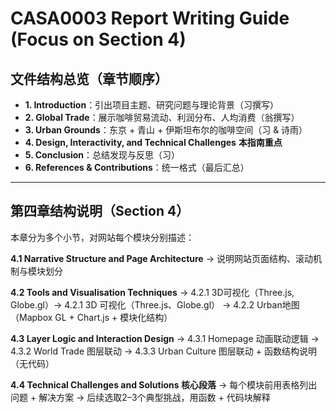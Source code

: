 #  CASA0003 Report Writing Guide (Focus on Section 4)

##  文件结构总览（章节顺序）
- **1. Introduction**：引出项目主题、研究问题与理论背景（习撰写）
- **2. Global Trade**：展示咖啡贸易流动、利润分布、人均消费（翁撰写）
- **3. Urban Grounds**：东京 + 青山 + 伊斯坦布尔的咖啡空间（习 & 诗雨）
- **4. Design, Interactivity, and Technical Challenges**  **本指南重点**
- **5. Conclusion**：总结发现与反思（习）
- **6. References & Contributions**：统一格式（最后汇总）

---

##  第四章结构说明（Section 4）

本章分为多个小节，对网站每个模块分别描述：

**4.1 Narrative Structure and Page Architecture**
→ 说明网站页面结构、滚动机制与模块划分

**4.2 Tools and Visualisation Techniques**
→ 4.2.1 3D可视化（Three.js, Globe.gl）→ 4.2.1 3D 可视化（Three.js、Globe.gl）
→ 4.2.2 Urban地图（Mapbox GL + Chart.js + 模块化结构）

**4.3 Layer Logic and Interaction Design**
→ 4.3.1 Homepage 动画联动逻辑
→ 4.3.2 World Trade 图层联动
→ 4.3.3 Urban Culture 图层联动 + 函数结构说明（无代码）

**4.4 Technical Challenges and Solutions 核心段落**
→ 每个模块前用表格列出问题 + 解决方案
→ 后续选取2–3个典型挑战，用函数 + 代码块解释



